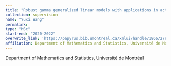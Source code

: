 ```yaml
---
title: "Robust gamma generalized linear models with applications in actuarial science"
collection: supervision
name: "Yuxi Wang"
permalink: 
type: "MSc"
start-end: "2020-2022"
overwrite_link: 'https://papyrus.bib.umontreal.ca/xmlui/handle/1866/27966'
affiliation: Department of Mathematics and Statistics, Université de Montréal
---
```


Department of Mathematics and Statistics, Université de Montréal
